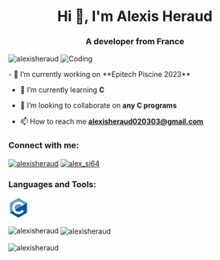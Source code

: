 <h1 align="center">Hi 👋, I'm Alexis Heraud</h1>
<h3 align="center">A developer from France</h3>
<img align="right" alt="Coding" width="400" src="https://cdn.dribbble.com/users/1162077/screenshots/3848914/programmer.gif">

<p align="left"> <img src="https://komarev.com/ghpvc/?username=alexisheraud&label=Profile%20views&color=0e75b6&style=flat" alt="alexisheraud" /> </p>
- 🔭 I’m currently working on **Epitech Piscine 2023**

- 🌱 I’m currently learning **C**

- 👯 I’m looking to collaborate on **any C programs**

- 📫 How to reach me **alexisheraud020303@gmail.com**



<h3 align="left">Connect with me:</h3>
<p align="left">
<a href="https://linkedin.com/in/alexisheraud" target="blank"><img align="center" src="https://raw.githubusercontent.com/rahuldkjain/github-profile-readme-generator/master/src/images/icons/Social/linked-in-alt.svg" alt="alexisheraud" height="30" width="40" /></a>
<a href="https://instagram.com/alex_si64" target="blank"><img align="center" src="https://raw.githubusercontent.com/rahuldkjain/github-profile-readme-generator/master/src/images/icons/Social/instagram.svg" alt="alex_si64" height="30" width="40" /></a>
</p>

<h3 align="left">Languages and Tools:</h3>
<p align="left"> <a href="https://www.cprogramming.com/" target="_blank" rel="noreferrer"> <img src="https://raw.githubusercontent.com/devicons/devicon/master/icons/c/c-original.svg" alt="c" width="40" height="40"/> </a> </p>

<p><img align="left" src="https://github-readme-stats.vercel.app/api/top-langs?username=alexisheraud&show_icons=true&locale=en&layout=compact" alt="alexisheraud" /></p>

<p>&nbsp;<img align="center" src="https://github-readme-stats.vercel.app/api?username=alexisheraud&show_icons=true&locale=en" alt="alexisheraud" /></p>


<p><img align="center" src="https://github-readme-streak-stats.herokuapp.com/?user=alexisheraud&" alt="alexisheraud" /></p>
